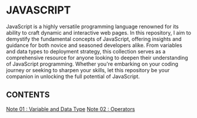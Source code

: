 # JAVASCRIPT

JavaScript is a highly versatile programming language renowned for its ability to craft dynamic and interactive web pages. In this repository, I aim to demystify the fundamental concepts of JavaScript, offering insights and guidance for both novice and seasoned developers alike. From variables and data types to deployment strategy, this collection serves as a comprehensive resource for anyone looking to deepen their understanding of JavaScript programming. Whether you're embarking on your coding journey or seeking to sharpen your skills, let this repository be your companion in unlocking the full potential of JavaScript.


## CONTENTS

[Note 01 : Variable and Data Type](./01_variable/variable.md)
[Note 02 : Operators](./02_operator/operator.md)
<!-- [Note 03 : Control flow](https://github.com/KrYP70N/JS_FUNDAMENTAL/tree/feature/03-control-flow)
[Note 04 : Loops](https://github.com/KrYP70N/JS_FUNDAMENTAL/tree/feature/04-loops)
[Note 05 : function](https://github.com/KrYP70N/JS_FUNDAMENTAL/tree/feature/05-function)
[Note 06 : Wroking with array](https://github.com/KrYP70N/JS_FUNDAMENTAL/tree/feature/06-array)
[Note 07 : Objects](https://github.com/KrYP70N/JS_FUNDAMENTAL/tree/feature/07-objects)
[Note 08 : DOM](https://github.com/KrYP70N/JS_FUNDAMENTAL/tree/feature/08-DOM)
[Note 08 : Asynchronus Javascript](https://github.com/KrYP70N/JS_FUNDAMENTAL/tree/feature/08-async)
[Note 09 : Error Handling](https://github.com/KrYP70N/JS_FUNDAMENTAL/tree/feature/09-error-handling)
[Note 10 : ES6+](https://github.com/KrYP70N/JS_FUNDAMENTAL/tree/feature/10-es6-plus)
[Note 11 : Working with API](https://github.com/KrYP70N/JS_FUNDAMENTAL/tree/feature/11-api)
[Note 12 : Libraries and Framework](https://github.com/KrYP70N/JS_FUNDAMENTAL/tree/feature/12-lib-n-fw)
[Note 13 : Closure](https://github.com/KrYP70N/JS_FUNDAMENTAL/tree/feature/13-closure)
[Note 14 : Prototype](https://github.com/KrYP70N/JS_FUNDAMENTAL/tree/feature/14-prototype)
[Note 15 : Functional Programming](https://github.com/KrYP70N/JS_FUNDAMENTAL/tree/feature/15-fp)
[Note 15 : Integrate Testing Framework](https://github.com/KrYP70N/JS_FUNDAMENTAL/tree/feature/15-testing)
[Note 16 : Deployment](https://github.com/KrYP70N/JS_FUNDAMENTAL/tree/feature/16-deployment) -->










